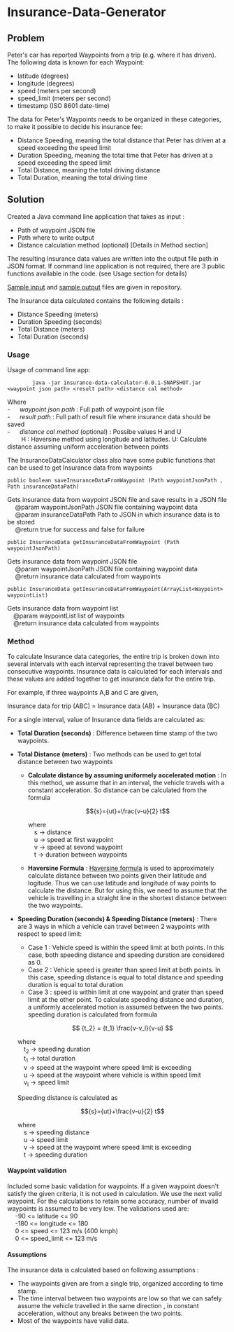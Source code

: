 # Insurance-Data-Generator

## Problem

Peter's car has reported Waypoints from a trip (e.g. where it has driven). The following data is known for each Waypoint:

- latitude (degrees)
- longitude (degrees)
- speed (meters per second)
- speed_limit (meters per second)
- timestamp (ISO 8601 date-time)

The data for Peter's Waypoints needs to be organized in these categories, to make it possible to decide his insurance fee:

- Distance Speeding, meaning the total distance that Peter has driven at a speed exceeding the speed limit
- Duration Speeding, meaning the total time that Peter has driven at a speed exceeding the speed limit
- Total Distance, meaning the total driving distance
- Total Duration, meaning the total driving time

## Solution

Created a Java command line application that takes as input :  <br />
- Path of waypoint JSON file
- Path where to write output 
- Distance calculation method (optional) [Details in Method section] 


The resulting Insurance data values are written into the output file path in JSON format. 
If command line application is not required, there are 3 public functions available in the code. (see Usage section for details)

[Sample input](./sample%20data/sample%20waypoints.json) and [sample output](./sample%20data/sample%20result.json) files are given in repository.

The Insurance data calculated contains the following details : 
- Distance Speeding (meters)
- Duration Speeding (seconds)
- Total Distance (meters)
- Total Duration (seconds)

### Usage

Usage of command line app:
```
        java -jar insurance-data-calculator-0.0.1-SNAPSHOT.jar <waypoint json path> <result path> <distance cal method>
```
  Where <br />
    - &emsp; *waypoint json path*  : Full path of waypoint json file <br />
    - &emsp; *result path*         : Full path of result file where insurance data should be saved <br />
    - &emsp; *distance cal method* (optional) : Possibe values H and U <br />
    &emsp;&emsp; H : Haversine method using longitude and latitudes. U: Calculate distance assuming uniform acceleration between points <br />

The InsuranceDataCalculator class also have some public functions that can be used to get Insurance data from waypoints
```
public boolean saveInsuranceDataFromWaypoint (Path waypointJsonPath , Path insuranceDataPath)
```
Gets insurance data from waypoint JSON file and save results in a JSON file <br />
&emsp; @param  waypointJsonPath   JSON file containing waypoint data <br />
&emsp; @param  insuranceDataPath   Path to JSON in which insurance data is to be stored <br />
&emsp; @return true for success and false for failure <br />

```
public InsuranceData getInsuranceDataFromWaypoint (Path waypointJsonPath) 
```
Gets insurance data from waypoint JSON file <br />
&emsp; @param  waypointJsonPath   JSON file containing waypoint data <br />
&emsp; @return insurance data calculated from waypoints <br />

```
public InsuranceData getInsuranceDataFromWaypoint(ArrayList<Waypoint> waypointList)
```
 Gets insurance data from waypoint list <br />
 &emsp;@param  waypointList   list of waypoints <br />
 &emsp;@return insurance data calculated from waypoints <br />

### Method

To calculate Insurance data categories, the entire trip is broken down into several intervals with each interval representing the travel between two consecutive 
waypoints. Insurance data is calculated for each intervals and these values are added together to get insurance data for the entire trip. 


For example, if three waypoints A,B and C are given,


Insurance  data for trip (ABC)  =   Insurance data (AB) + Insurance data (BC)


For a single interval, value of Insurance data fields are calculated as:
- **Total Duration (seconds)** : Difference between time stamp of the two waypoints. 


- **Total Distance (meters)** : Two methods can be used to get total distance between two waypoints
  - **Calculate distance by assuming uniformely accelerated motion** : In this method, we assume that in an interval, the vehicle travels with
    a constant acceleration. So distance can be calculated from the formula
    
     $${s}={ut}+\frac{v-u}{2} t$$
     
     where <br /> 
     &emsp;s -> distance <br />
     &emsp;u -> speed at first waypoint <br />
     &emsp;v -> speed at sevond waypoint <br />
     &emsp;t -> duration between waypoints <br />
     
  - **Haversine Formula** : [Haversine formula](https://en.wikipedia.org/wiki/Haversine_formula)  is used to approximately calculate distance between two points given their latitude and
  logitude. Thus we can use latitude and longitude of way points to calculate the distance. But for using this, we need to assume that the vehicle is travelling in a straight
  line in the shortest distance between the two waypoints.


- **Speeding Duration (seconds) & Speeding Distance (meters)**  : There are 3 ways in which a vehicle can travel between 2 waypoints with respect to speed limit:
  - Case 1 : Vehicle speed is within the speed limit at both points. In this case, both speeding distance and speeding duration are considered as 0.
  - Case 2 : Vehicle speed is greater than speed limit at both points. In this case, speeding distance is equal to total distance and speeding duration is equal to total duration
  - Case 3 : speed is within limit at one waypoint and grater than speed limit at the other point. To calculate speeding distance and duration, a uniformly
  accelerated motion is assumed between the two points.  speeding duration is calculated from formula 
  
  $$ {t_2} = {t_1} \frac{v-v_l}{v-u} $$
     
     where <br /> 
     &emsp;t<sub>2</sub> -> speeding duration <br />
     &emsp;t<sub>1</sub> -> total duration <br />
     &emsp;v -> speed at the waypoint where speed limit is exceeding <br />
     &emsp;u -> speed at the waypoint where vehicle is within speed limit <br />
     &emsp;v<sub>l</sub> -> speed limit <br />
     
     Speeding distance is calculated as <br />
     
  $${s}={ut}+\frac{v-u}{2} t$$
     
     where <br /> 
     &emsp;s -> speeding distance <br />
     &emsp;u -> speed limit <br />
     &emsp;v -> speed at the waypoint where speed limit is exceeding <br />
     &emsp;t -> speeding duration <br />
     
#### Waypoint validation

Included some basic validation for waypoints. If a given waypoint doesn't satisfy the given criteria, it is not used in calculation. We use the next valid waypoint. For the calculations to retain some accuracy, number of invalid waypoints is assumed to be very low. The validations used are: <br />
&emsp; -90 <= latitude <= 90 <br />
&emsp; -180 <= longitude <= 180 <br />
&emsp; 0 <= speed <= 123 m/s (400 kmph) <br />
&emsp; 0 <= speed_limit <= 123 m/s 


#### Assumptions

The insurance data is calculated based on following assumptions :
- The waypoints given are from a single trip, organized according to time stamp.
- The time interval between two waypoints are low so that we can safely assume the vehicle travelled in the same direction , in constant acceleration, without any breaks between the two points.
- Most of the waypoints have valid data. 

